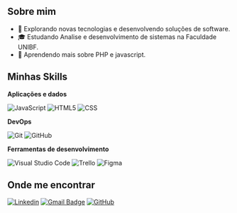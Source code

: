 ## Sobre mim

- 🤔 Explorando novas tecnologias e desenvolvendo soluções de software.
- 🎓 Estudando Analise e desenvolvimento de sistemas na Faculdade UNIBF.
- 🌱 Aprendendo mais sobre PHP e javascript.

## Minhas Skills

**Aplicações e dados**

![JavaScript](https://img.shields.io/badge/-JavaScript-333333?style=flat&logo=javascript)
![HTML5](https://img.shields.io/badge/-HTML5-333333?style=flat&logo=HTML5)
![CSS](https://img.shields.io/badge/-CSS-333333?style=flat&logo=CSS3&logoColor=1572B6)

**DevOps**

![Git](https://img.shields.io/badge/-Git-333333?style=flat&logo=git)
![GitHub](https://img.shields.io/badge/-GitHub-333333?style=flat&logo=github)

**Ferramentas de desenvolvimento**

![Visual Studio Code](https://img.shields.io/badge/-Visual%20Studio%20Code-333333?style=flat&logo=visual-studio-code&logoColor=007ACC)
![Trello](https://img.shields.io/badge/-Trello-333333?style=flat&logo=trello&logoColor=007ACC)
![Figma](https://img.shields.io/badge/-Figma-333333?style=flat&logo=figma&logoColor=007ACC)

## Onde me encontrar

[![Linkedin](https://img.shields.io/badge/-matheusrobertozuge-blue?style=flat-square&logo=Linkedin&logoColor=white&link=https://www.linkedin.com/in/matheusrobertozuge-6b6ab1182/)](https://www.linkedin.com/in/matheusrobertozuge-6b6ab1182/)
[![Gmail Badge](https://img.shields.io/badge/-matheusrzuge@gmail.com-006bed?style=flat-square&logo=Gmail&logoColor=white&link=mailto:matheusrzuge@gmail.com)](mailto:matheusrzuge@gmail.com)
[![GitHub](https://img.shields.io/github/followers/matheuszuge?label=follow&style=social)](https://github.com/matheuszuge)
